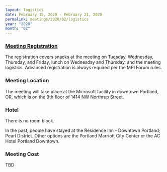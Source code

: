 ```yaml
---
layout: logistics
date: February 18, 2020 - February 21, 2020
permalink: meetings/2020/02/logistics
year: "2020"
month: "02"
---
```


### [Meeting Registration](https://www.eventbrite.com/e/mpi-forum-portland-tickets-90256259903)

The registration covers snacks at the meeting on Tuesday, Wednesday, Thursday, and Friday, lunch on
Wednesday and Thursday, and the meeting logistics. Advanced registration is always required per the MPI Forum rules.

### Meeting Location

The meeting will take place at the Microsoft facility in downtown Portland, OR,
which is on the 9th floor of 1414 NW Northrup Street.

### Hotel

There is no room block.

In the past, people have stayed at the Residence Inn - Downtown Portland; Pearl District. Other options are the Portland Marriott City Center or the AC Hotel Portland Downtown.

### Meeting Cost

TBD
